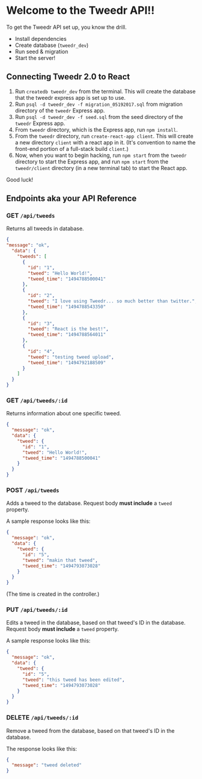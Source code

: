 # Welcome to the Tweedr API!!

To get the Tweedr API set up, you know the drill.

- Install dependencies
- Create database (`tweedr_dev`)
- Run seed & migration
- Start the server!

## Connecting Tweedr 2.0 to React

1. Run `createdb tweedr_dev` from the terminal. This will create the database that the tweedr express app is set up to use.
2. Run `psql -d tweedr_dev -f migration_05192017.sql` from migration directory of the `tweedr` Express app.
3. Run `psql -d tweedr_dev -f seed.sql` from the seed directory of the `tweedr` Express app.
4. From `tweedr` directory, which is the Express app, run `npm install`.
5. From the `tweedr` directory, run `create-react-app client`. This will create a new directory `client` with a react app in it. (It's convention to name the front-end portion of a full-stack build `client`.)
6. Now, when you want to begin hacking, run `npm start` from the `tweedr` directory to start the Express app, and run `npm start` from the `tweedr/client` directory (in a new terminal tab) to start the React app.

Good luck!

## Endpoints aka your API Reference

### GET `/api/tweeds`

Returns all tweeds in database.

```json
{
"message": "ok",
  "data": {
    "tweeds": [
      {
        "id": "1",
        "tweed": "Hello World!",
        "tweed_time": "1494788500041"
      },
      {
        "id": "2",
        "tweed": "I love using Tweedr... so much better than twitter.",
        "tweed_time": "1494788543350"
      },
      {
        "id": "3",
        "tweed": "React is the best!",
        "tweed_time": "1494788564011"
      },
      {
        "id": "4",
        "tweed": "testing tweed upload",
        "tweed_time": "1494792188509"
      }
    ]
  }
}
```

### GET `/api/tweeds/:id`

Returns information about one specific tweed.

```json
{
  "message": "ok",
  "data": {
    "tweed": {
      "id": "1",
      "tweed": "Hello World!",
      "tweed_time": "1494788500041"
    }
  }
}
```

### POST `/api/tweeds`

Adds a tweed to the database. Request body **must include** a `tweed` property.

A sample response looks like this:

```json
{
  "message": "ok",
  "data": {
    "tweed": {
      "id": "5",
      "tweed": "makin that tweed",
      "tweed_time": "1494793073028"
    }
  }
}
```

(The time is created in the controller.)

### PUT `/api/tweeds/:id`

Edits a tweed in the database, based on that tweed's ID in the database. Request body **must include** a `tweed` property.

A sample response looks like this:

```json
{
  "message": "ok",
  "data": {
    "tweed": {
      "id": "5",
      "tweed": "this tweed has been edited",
      "tweed_time": "1494793073028"
    }
  }
}
```


### DELETE `/api/tweeds/:id`

Remove a tweed from the database, based on that tweed's ID in the database.

The response looks like this:

```json
{
  "message": "tweed deleted"
}
```